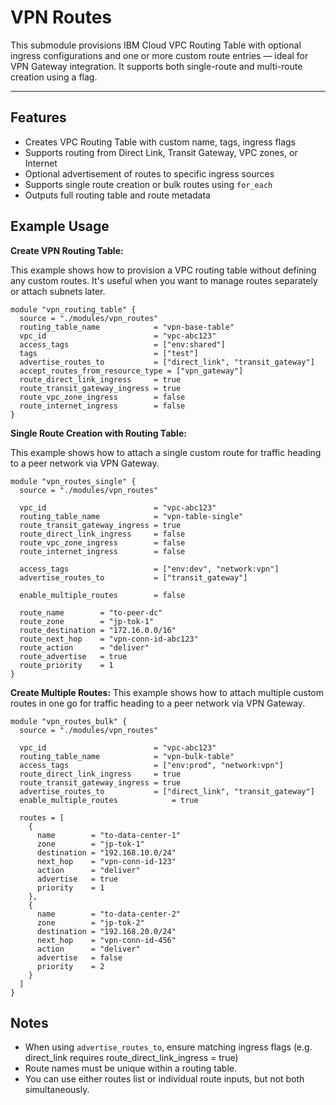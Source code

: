 # VPN Routes

This submodule provisions IBM Cloud VPC Routing Table with optional ingress configurations and one or more custom route entries — ideal for VPN Gateway integration. It supports both single-route and multi-route creation using a flag.

---

## Features

- Creates VPC Routing Table with custom name, tags, ingress flags
- Supports routing from Direct Link, Transit Gateway, VPC zones, or Internet
- Optional advertisement of routes to specific ingress sources
- Supports single route creation or bulk routes using `for_each`
- Outputs full routing table and route metadata

## Example Usage

**Create VPN Routing Table:**

This example shows how to provision a VPC routing table without defining any custom routes. It's useful when you want to manage routes separately or attach subnets later.

```hcl
module "vpn_routing_table" {
  source = "./modules/vpn_routes"
  routing_table_name            = "vpn-base-table"
  vpc_id                        = "vpc-abc123"
  access_tags                   = ["env:shared"]
  tags                          = ["test"]
  advertise_routes_to           = ["direct_link", "transit_gateway"]
  accept_routes_from_resource_type = ["vpn_gateway"]
  route_direct_link_ingress     = true
  route_transit_gateway_ingress = true
  route_vpc_zone_ingress        = false
  route_internet_ingress        = false
}
```

**Single Route Creation with Routing Table:**

This example shows how to attach a single custom route for traffic heading to a peer network via VPN Gateway.

```hcl
module "vpn_routes_single" {
  source = "./modules/vpn_routes"

  vpc_id                        = "vpc-abc123"
  routing_table_name            = "vpn-table-single"
  route_transit_gateway_ingress = true
  route_direct_link_ingress     = false
  route_vpc_zone_ingress        = false
  route_internet_ingress        = false

  access_tags                   = ["env:dev", "network:vpn"]
  advertise_routes_to           = ["transit_gateway"]

  enable_multiple_routes        = false

  route_name        = "to-peer-dc"
  route_zone        = "jp-tok-1"
  route_destination = "172.16.0.0/16"
  route_next_hop    = "vpn-conn-id-abc123"
  route_action      = "deliver"
  route_advertise   = true
  route_priority    = 1
}
```

**Create Multiple Routes:**
This example shows how to attach multiple custom routes in one go for traffic heading to a peer network via VPN Gateway.

```hcl
module "vpn_routes_bulk" {
  source = "./modules/vpn_routes"

  vpc_id                        = "vpc-abc123"
  routing_table_name            = "vpn-bulk-table"
  access_tags                   = ["env:prod", "network:vpn"]
  route_direct_link_ingress     = true
  route_transit_gateway_ingress = true
  advertise_routes_to           = ["direct_link", "transit_gateway"]
  enable_multiple_routes            = true

  routes = [
    {
      name        = "to-data-center-1"
      zone        = "jp-tok-1"
      destination = "192.168.10.0/24"
      next_hop    = "vpn-conn-id-123"
      action      = "deliver"
      advertise   = true
      priority    = 1
    },
    {
      name        = "to-data-center-2"
      zone        = "jp-tok-2"
      destination = "192.168.20.0/24"
      next_hop    = "vpn-conn-id-456"
      action      = "deliver"
      advertise   = false
      priority    = 2
    }
  ]
}
```

## Notes

- When using `advertise_routes_to`, ensure matching ingress flags (e.g. direct_link requires route_direct_link_ingress = true)
- Route names must be unique within a routing table.
- You can use either routes list or individual route inputs, but not both simultaneously.
